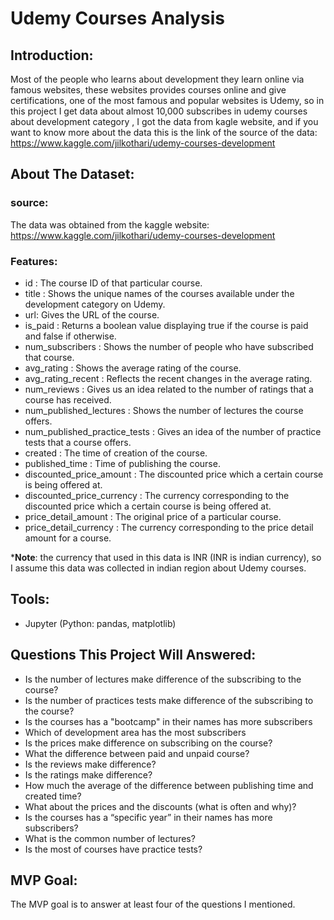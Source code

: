 # Udemy Courses Analysis

## Introduction:
Most of the people who learns about development they learn online via famous websites, these websites provides courses online and give certifications, one of the most famous and popular websites is Udemy, so in this project I get data about almost 10,000 subscribes in udemy courses about development category , I got the data from kagle website, and if you want to know more about the data this is the link of the source of the data: https://www.kaggle.com/jilkothari/udemy-courses-development


## About The Dataset:
  ### source:
  The data was obtained from the kaggle website: https://www.kaggle.com/jilkothari/udemy-courses-development
    
  ### Features:
   - id : The course ID of that particular course.
   - title : Shows the unique names of the courses available under the development category on Udemy.
   - url: Gives the URL of the course.
   - is_paid : Returns a boolean value displaying true if the course is paid and false if otherwise.
   - num_subscribers : Shows the number of people who have subscribed that course.
   - avg_rating : Shows the average rating of the course.
   - avg_rating_recent : Reflects the recent changes in the average rating.
   - num_reviews : Gives us an idea related to the number of ratings that a course has received.
   - num_published_lectures : Shows the number of lectures the course offers.
   - num_published_practice_tests : Gives an idea of the number of practice tests that a course offers.
   - created : The time of creation of the course.
   - published_time : Time of publishing the course.
   - discounted_price_amount : The discounted price which a certain course is being offered at.
   - discounted_price_currency : The currency corresponding to the discounted price which a certain course is being offered at.
   - price_detail_amount : The original price of a particular course.
   - price_detail_currency : The currency corresponding to the price detail amount for a course.

   ***Note**: the currency that used in this data is INR (INR is indian currency), so I assume this data was collected in indian region about Udemy courses.


## Tools:
  - Jupyter (Python: pandas, matplotlib)


## Questions This Project Will Answered:
  - Is the number of lectures make difference of the subscribing to the course?
  - Is the number of practices tests make difference of the subscribing to the course?
  - Is the courses has a "bootcamp" in their names has more subscribers
  - Which of development area has the most subscribers
  - Is the prices make difference on subscribing on the course?
  - What the difference between paid and unpaid course?
  - Is the reviews make difference?
  - Is the ratings make difference?
  - How much the average of the difference between publishing time and created time?
  - What about the prices and the discounts (what is often and why)?
  - Is the courses has a “specific  year” in their names has more subscribers?
  - What is the common number of lectures?
  - Is the most of courses have practice tests?


## MVP Goal:
The MVP goal is to answer at least four of the questions I mentioned.

